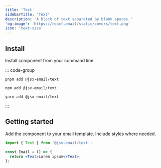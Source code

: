 ```yaml
---
title: 'Text'
sidebarTitle: 'Text'
description: 'A block of text separated by blank spaces.'
'og:image': 'https://react.email/static/covers/text.png'
icon: 'text-size'
---
```


## Install

Install component from your command line.

::: code-group

```console [pnpm]
pnpm add @jsx-email/text
```

```console [npm]
npm add @jsx-email/text
```

```console [yarn]
yarn add @jsx-email/text
```

:::

## Getting started

Add the component to your email template. Include styles where needed.

```jsx
import { Text } from '@jsx-email/text';

const Email = () => {
  return <Text>Lorem ipsum</Text>;
};
```

